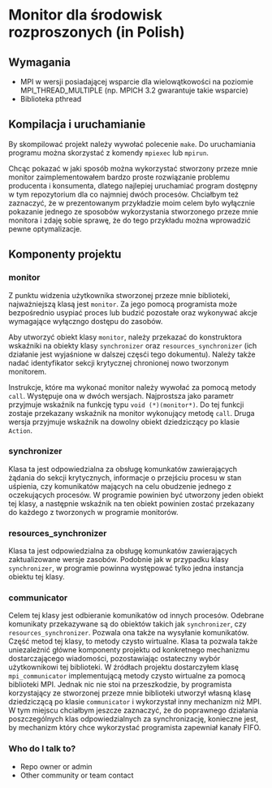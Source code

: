 # Monitor dla środowisk rozproszonych (in Polish) #

## Wymagania ##

* MPI w wersji posiadającej wsparcie dla wielowątkowości na poziomie MPI_THREAD_MULTIPLE (np. MPICH 3.2 gwarantuje takie wsparcie)
* Biblioteka pthread

## Kompilacja i uruchamianie ##

By skompilować projekt należy wywołać polecenie `make`. Do uruchamiania programu można skorzystać z komendy `mpiexec` lub `mpirun`. 

Chcąc pokazać w jaki sposób można wykorzystać stworzony przeze mnie monitor zaimplementowałem bardzo proste rozwiązanie problemu producenta i konsumenta, dlatego najlepiej uruchamiać program dostępny w tym repozytorium dla co najmniej dwóch procesów.
Chciałbym też zaznaczyć, że w prezentowanym przykładzie moim celem było wyłącznie pokazanie jednego ze sposobów wykorzystania stworzonego przeze mnie monitora i zdaję sobie sprawę, że do tego przykładu można wprowadzić pewne optymalizacje.

## Komponenty projektu ##

### monitor ###
Z punktu widzenia użytkownika stworzonej przeze mnie biblioteki, najważniejszą klasą jest `monitor`. Za jego pomocą programista może bezpośrednio usypiać proces lub budzić pozostałe oraz wykonywać akcje wymagające wyłączngo dostępu do zasobów. 

Aby utworzyć obiekt klasy `monitor`, należy przekazać do konstruktora wskaźniki na obiekty klasy `synchronizer` oraz `resources_synchronizer` (ich działanie jest wyjaśnione w dalszej częsći tego dokumentu). Należy także nadać identyfikator sekcji krytycznej chronionej nowo tworzonym monitorem. 

Instrukcje, które ma wykonać monitor należy wywołać za pomocą metody `call`. Występuje ona w dwóch wersjach.
Najprostsza jako parametr przyjmuje wskaźnik na funkcję typu `void (*)(monitor*)`. Do tej funkcji zostaje przekazany wskaźnik na monitor wykonujący metodę `call`. 
Druga wersja przyjmuje wskaźnik na dowolny obiekt dziedziczący po klasie `Action`.

### synchronizer ###
Klasa ta jest odpowiedzialna za obsługę komunkatów zawierających żądania do sekcji krytycznych, informacje o przejściu procesu w stan uśpienia, czy komunikatów mających na celu obudzenie jednego z oczekujących procesów.
W programie powinien być utworzony jeden obiekt tej klasy, a następnie wskaźnik na ten obiekt powinien zostać przekazany do każdego z tworzonych w programie monitorów.


### resources_synchronizer ###
Klasa ta jest odpowiedzialna za obsługę komunkatów zawierających zaktualizowane wersje zasobów. Podobnie jak w przypadku klasy `synchronizer`, w programie powinna występować tylko jedna instancja obiektu tej klasy.

### communicator ###
Celem tej klasy jest odbieranie komunikatów od innych procesów. Odebrane komunikaty przekazywane są do obiektów takich jak `synchronizer`, czy `resources_synchronizer`. Pozwala ona także na wysyłanie komunikatów. Część metod tej klasy, to metody czysto wirtualne. Klasa ta pozwala także uniezależnić główne komponenty projektu od konkretnego mechanizmu dostarczającego wiadomości, pozostawiając ostateczny wybór użytkownikowi tej biblioteki. W źródłach projektu dostarczyłem klasę `mpi_communicator` implementującą metody czysto wirtualne za pomocą biblioteki MPI. Jednak nic nie stoi na przeszkodzie, by programista korzystający ze stworzonej przeze mnie biblioteki utworzył własną klasę dziedziczącą po klasie `communicator` i wykorzystał inny mechanizm niż MPI. 
W tym miejscu chciałbym jeszcze zaznaczyć, że do poprawnego działania poszczególnych klas odpowiedzialnych za synchronizację, konieczne jest, by mechanizm który chce wykorzystać programista zapewniał kanały FIFO.

### Who do I talk to? ###

* Repo owner or admin
* Other community or team contact